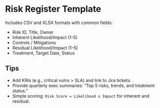 # Risk Register Template

Includes CSV and XLSX formats with common fields:
- Risk ID, Title, Owner
- Inherent Likelihood/Impact (1–5)
- Controls / Mitigations
- Residual Likelihood/Impact (1–5)
- Treatment, Target Date, Status

## Tips
- Add KRIs (e.g., critical vulns > SLA) and link to Jira tickets.
- Provide quarterly exec summaries: “Top 5 risks, trends, and treatment status.”
- Simple scoring: `Risk Score = Likelihood x Impact` for inherent and residual.
